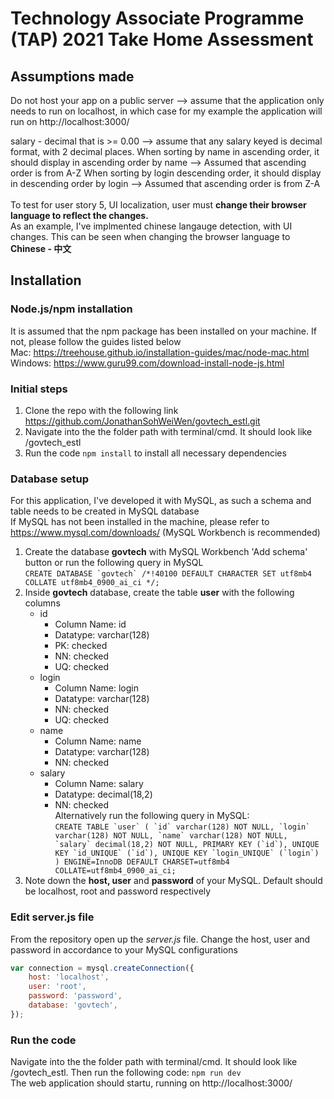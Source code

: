 # Technology Associate Programme (TAP) 2021 Take Home Assessment

## Assumptions made
Do not host your app on a public server --> assume that the application only needs to run on localhost, in which case for my example the application will run on http://localhost:3000/

salary - decimal that is >= 0.00 --> assume that any salary keyed is decimal format, with 2 decimal places.
When sorting by name in ascending order, it should display in ascending order by name --> Assumed that ascending order is from A-Z
When sorting by login descending order, it should display in descending order by login --> Assumed that ascending order is from Z-A
<br/><br/>
To test for user story 5, UI localization, user must **change their browser language to reflect the changes.**<br/>
As an example, I've implmented chinese langauge detection, with UI changes. This can be seen when changing the browser language to **Chinese - 中文**
## Installation
### Node.js/npm installation
It is assumed that the npm package has been installed on your machine. If not, please follow the guides listed below <br/>
Mac: https://treehouse.github.io/installation-guides/mac/node-mac.html <br/>
Windows: https://www.guru99.com/download-install-node-js.html

### Initial steps
1. Clone the repo with the following link https://github.com/JonathanSohWeiWen/govtech_estl.git
2. Navigate into the the folder path with terminal/cmd. It should look like <PATH>/govtech_estl
3. Run the code `npm install` to install all necessary dependencies
  
### Database setup
For this application, I've developed it with MySQL, as such a schema and table needs to be created in MySQL database<br/>
If MySQL has not been installed in the machine, please refer to https://www.mysql.com/downloads/ (MySQL Workbench is recommended) <br/>
1. Create the database **govtech** with MySQL Workbench 'Add schema' button or run the following query in MySQL <br/>  ```CREATE DATABASE `govtech` /*!40100 DEFAULT CHARACTER SET utf8mb4 COLLATE utf8mb4_0900_ai_ci */;``` 
2. Inside **govtech** database, create the table **user** with the following columns
    * id
        * Column Name: id
        * Datatype: varchar(128)
        * PK: checked
        * NN: checked
        * UQ: checked
    * login
        * Column Name: login
        * Datatype: varchar(128)
        * NN: checked
        * UQ: checked
    * name
        * Column Name: name
        * Datatype: varchar(128)
        * NN: checked
    * salary
        * Column Name: salary
        * Datatype: decimal(18,2)
        * NN: checked
<br/>Alternatively run the following query in MySQL:<br/>
```CREATE TABLE `user` (
  `id` varchar(128) NOT NULL,
  `login` varchar(128) NOT NULL,
  `name` varchar(128) NOT NULL,
  `salary` decimal(18,2) NOT NULL,
  PRIMARY KEY (`id`),
  UNIQUE KEY `id_UNIQUE` (`id`),
  UNIQUE KEY `login_UNIQUE` (`login`)
) ENGINE=InnoDB DEFAULT CHARSET=utf8mb4 COLLATE=utf8mb4_0900_ai_ci;```
4. Note down the **host, user** and  **password** of your MySQL. Default should be localhost, root and password respectively

### Edit server.js file
From the repository open up the *server.js* file.
Change the host, user and password in accordance to your MySQL configurations
```javascript
var connection = mysql.createConnection({
	host: 'localhost',
	user: 'root',
	password: 'password',
	database: 'govtech',
});
```
### Run the code
Navigate into the the folder path with terminal/cmd. It should look like <PATH>/govtech_estl. Then run the following code: ```npm run dev```<br/>
The web application should startu, running on http://localhost:3000/
